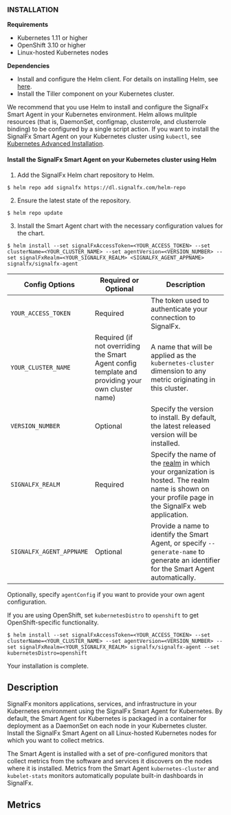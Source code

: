 
### INSTALLATION

**Requirements**
- Kubernetes 1.11 or higher
- OpenShift 3.10 or higher
- Linux-hosted Kubernetes nodes


**Dependencies**
- Install and configure the Helm client. For details on installing Helm, see <a target="_blank" href="https://helm.sh/docs/intro/install">here</a>.
- Install the Tiller component on your Kubernetes cluster.

We recommend that you use Helm to install and configure the SignalFx Smart Agent in your Kubernetes environment. Helm allows mulitple resources (that is, DaemonSet, configmap, clusterrole, and clusterrole binding) to be configured by a single script action. If you want to install the SignalFx Smart Agent on your Kubernetes cluster using `kubectl`, see <a target="_blank" href="https://docs.signalfx.com/en/latest/integrations/kubernetes/k8s-advanced-install.html">Kubernetes Advanced Installation</a>.

#### Install the SignalFx Smart Agent on your Kubernetes cluster using Helm

1. Add the SignalFx Helm chart repository to Helm.

```
$ helm repo add signalfx https://dl.signalfx.com/helm-repo
```

2. Ensure the latest state of the repository.

```
$ helm repo update
```

3. Install the Smart Agent chart with the necessary configuration values for the chart.

```
$ helm install --set signalFxAccessToken=<YOUR_ACCESS_TOKEN> --set clusterName=<YOUR_CLUSTER_NAME> --set agentVersion=<VERSION_NUMBER> --set signalFxRealm=<YOUR_SIGNALFX_REALM> <SIGNALFX_AGENT_APPNAME> signalfx/signalfx-agent
```


| Config Options | Required or Optional | Description |
| ---------------------|------------------------------|-----------------|
| `YOUR_ACCESS_TOKEN` | Required | The token used to authenticate your connection to SignalFx. |
| `YOUR_CLUSTER_NAME` | Required (if not overriding the Smart Agent config template and providing your own cluster name) | A name that will be applied as the `kubernetes-cluster` dimension to any metric originating in this cluster. |
| `VERSION_NUMBER` | Optional | Specify the version to install. By default, the latest released version will be installed. |
| `SIGNALFX_REALM` | Required | Specify the name of the <a target="_blank" href="https://docs.signalfx.com/en/latest/apm/apm-deployment/smart-agent.html">realm</a> in which your organization is hosted. The realm name is shown on your profile page in the SignalFx web application. |
| `SIGNALFX_AGENT_APPNAME` | Optional | Provide a name to identify the Smart Agent, or specify `--generate-name` to generate an identifier for the Smart Agent automatically.


Optionally, specify `agentConfig` if you want to provide your own agent configuration.

If you are using OpenShift, set `kubernetesDistro` to `openshift` to get OpenShift-specific functionality.

```
$ helm install --set signalFxAccessToken=<YOUR_ACCESS_TOKEN> --set clusterName=<YOUR_CLUSTER_NAME> --set agentVersion=<VERSION_NUMBER> --set signalFxRealm=<YOUR_SIGNALFX_REALM> signalfx/signalfx-agent --set kubernetesDistro=openshift
```

Your installation is complete.

<!--- GENERATED BY (This comment exists for maintaining compatibility with to-product-docs) --->


## Description


SignalFx monitors applications, services, and infrastructure in your Kubernetes environment using the SignalFx Smart Agent for Kubernetes. By default, the Smart Agent for Kubernetes is packaged in a container for deployment as a DaemonSet on each node in your Kubernetes cluster. Install the SignalFx Smart Agent on all Linux-hosted Kubernetes nodes for which you want to collect metrics.


The Smart Agent is installed with a set of pre-configured monitors that collect metrics from the software and services it discovers on the nodes where it is installed. Metrics from the Smart Agent `kubernetes-cluster` and `kubelet-stats` monitors automatically populate built-in dashboards in SignalFx.

## Metrics

<!--- Placeholder for metrics --->
